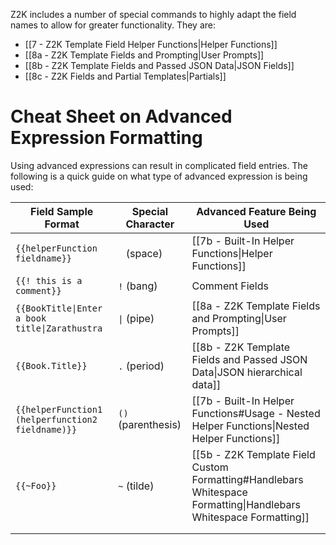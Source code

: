 Z2K includes a number of special commands to highly adapt the field names to allow for greater functionality. They are:

- [[7 - Z2K Template Field Helper Functions|Helper Functions]]
- [[8a - Z2K Template Fields and Prompting|User Prompts]]
- [[8b - Z2K Template Fields and Passed JSON Data|JSON Fields]]
- [[8c - Z2K Fields and Partial Templates|Partials]] 

# Cheat Sheet on Advanced Expression Formatting
Using advanced expressions can result in complicated field entries. The following is a quick guide on what type of advanced expression is being used:

| Field Sample Format                               | Special Character  | Advanced Feature Being Used                                                                                      |
| ------------------------------------------------- | ------------------ | ---------------------------------------------------------------------------------------------------------------- |
| `{{helperFunction fieldname}}`                    | ` ` (space)        | [[7b - Built-In Helper Functions\|Helper Functions]]                                                             |
| `{{! this is a comment}}`                         | `!` (bang)         | Comment Fields                                                                                                   |
| `{{BookTitle\|Enter a book title\|Zarathustra`    | `\|` (pipe)        | [[8a - Z2K Template Fields and Prompting\|User Prompts]]                                                         |
| `{{Book.Title}}`                                  | `.` (period)       | [[8b - Z2K Template Fields and Passed JSON Data\|JSON hierarchical data]]                                        |
| `{{helperFunction1 (helperfunction2 fieldname)}}` | `()` (parenthesis) | [[7b - Built-In Helper Functions#Usage - Nested Helper Functions\|Nested Helper Functions]]                      |
| `{{~Foo}}`                                        | `~` (tilde)        | [[5b - Z2K Template Field Custom Formatting#Handlebars Whitespace Formatting\|Handlebars Whitespace Formatting]] |
|                                                   |                    |                                                                                                                  |
|                                                   |                    |                                                                                                                  |

